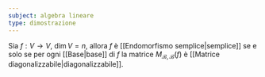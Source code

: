 ```yaml
---
subject: algebra lineare
type: dimostrazione
---
```

Sia $f:V\to V$, $\dim V=n$, allora $f$ è [[Endomorfismo semplice|semplice]] se e solo se per ogni [[Base|base]] di $f$ la matrice $M_{\mathcal{B},\mathcal{B}}(f)$ è [[Matrice diagonalizzabile|diagonalizzabile]].